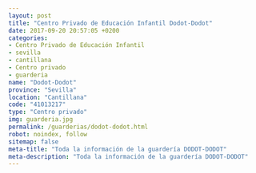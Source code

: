 ```yaml
---
layout: post
title: "Centro Privado de Educación Infantil Dodot-Dodot"
date: 2017-09-20 20:57:05 +0200
categories:
- Centro Privado de Educación Infantil
- sevilla
- cantillana
- Centro privado
- guarderia
name: "Dodot-Dodot"
province: "Sevilla"
location: "Cantillana"
code: "41013217"
type: "Centro privado"
img: guarderia.jpg
permalink: /guarderias/dodot-dodot.html
robot: noindex, follow
sitemap: false
meta-title: "Toda la información de la guardería DODOT-DODOT"
meta-description: "Toda la información de la guardería DODOT-DODOT"
---
```


